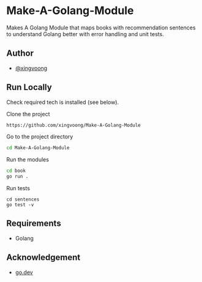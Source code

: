 # Make-A-Golang-Module
Makes A Golang Module that maps books with recommendation sentences to understand Golang better with error handling and unit tests.

## Author
- [@xingvoong](https://github.com/xingvoong)

## Run Locally
Check required tech is installed (see below).

Clone the project
```bash
https://github.com/xingvoong/Make-A-Golang-Module
```
Go to the project directory
```bash
cd Make-A-Golang-Module
```

Run the modules
```bash
cd book
go run .
```

Run tests
```
cd sentences
go test -v
```
## Requirements
- Golang

## Acknowledgement
- [go.dev](https://go.dev/doc/tutorial/create-module)

